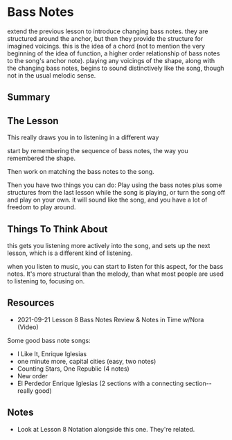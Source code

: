 # Bass Notes

extend the previous lesson to introduce changing bass notes. they are structured around the anchor, but then they provide the structure for imagined voicings. this is the idea of a chord (not to mention the very beginning of the idea of function, a higher order relationship of bass notes to the song's anchor note). playing any voicings of the shape, along with the changing bass notes, begins to sound distinctively like the song, though not in the usual melodic sense.

## Summary



## The Lesson

This really draws you in to listening in a different way

start by remembering the sequence of bass notes, the way you remembered the shape.

Then work on matching the bass notes to the song.

Then you have two things you can do: Play using the bass notes plus some structures from the last lesson while the song is playing, or turn the song off and play on your own. it will sound like the song, and you have a lot of freedom to play around.


## Things To Think About

this gets you listening more actively into the song, and sets up the next lesson, which is a different kind of listening.

when you listen to music, you can start to listen for this aspect, for the bass notes. It's more structural than the melody, than what most people are used to listening to, focusing on.

## Resources

- 2021-09-21 Lesson 8 Bass Notes Review & Notes in Time w/Nora (Video)


Some good bass note songs:
  - I Like It, Enrique Iglesias
  - one minute more, capital cities (easy, two notes)
  - Counting Stars, One Republic (4 notes)
  - New order
  - El Perdedor Enrique Iglesias (2 sections with a connecting section--really good)

## Notes

- Look at Lesson 8 Notation alongside this one. They're related.
